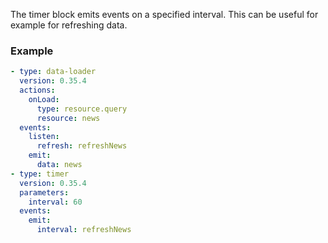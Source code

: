 The timer block emits events on a specified interval. This can be useful for example for refreshing
data.

### Example

```yaml
- type: data-loader
  version: 0.35.4
  actions:
    onLoad:
      type: resource.query
      resource: news
  events:
    listen:
      refresh: refreshNews
    emit:
      data: news
- type: timer
  version: 0.35.4
  parameters:
    interval: 60
  events:
    emit:
      interval: refreshNews
```
